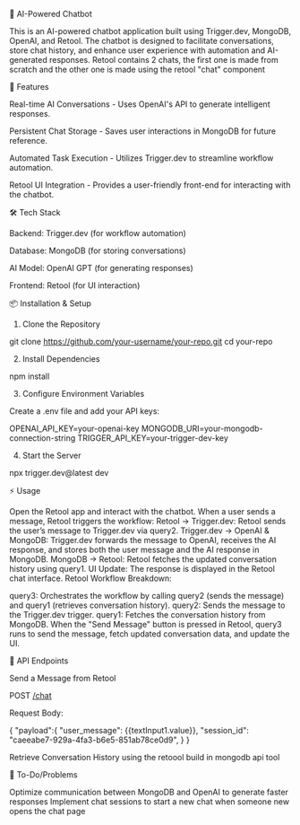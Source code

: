 🤖 AI-Powered Chatbot

This is an AI-powered chatbot application built using Trigger.dev, MongoDB, OpenAI, and Retool. The chatbot is designed to facilitate conversations, store chat history, and enhance user experience with automation and AI-generated responses.
Retool contains 2 chats, the first one is made from scratch and the other one is made using the retool "chat" component

🚀 Features

Real-time AI Conversations - Uses OpenAI's API to generate intelligent responses.

Persistent Chat Storage - Saves user interactions in MongoDB for future reference.

Automated Task Execution - Utilizes Trigger.dev to streamline workflow automation.

Retool UI Integration - Provides a user-friendly front-end for interacting with the chatbot.

🛠️ Tech Stack

Backend: Trigger.dev (for workflow automation)

Database: MongoDB (for storing conversations)

AI Model: OpenAI GPT (for generating responses)

Frontend: Retool (for UI interaction)

📦 Installation & Setup

1. Clone the Repository

git clone https://github.com/your-username/your-repo.git
cd your-repo

2. Install Dependencies

npm install

3. Configure Environment Variables

Create a .env file and add your API keys:

OPENAI_API_KEY=your-openai-key
MONGODB_URI=your-mongodb-connection-string
TRIGGER_API_KEY=your-trigger-dev-key

4. Start the Server

npx trigger.dev@latest  dev

⚡ Usage

Open the Retool app and interact with the chatbot.
When a user sends a message, Retool triggers the workflow:
Retool → Trigger.dev: Retool sends the user’s message to Trigger.dev via query2.
Trigger.dev → OpenAI & MongoDB: Trigger.dev forwards the message to OpenAI, receives the AI response, and stores both the user message and the AI response in MongoDB.
MongoDB → Retool: Retool fetches the updated conversation history using query1.
UI Update: The response is displayed in the Retool chat interface.
Retool Workflow Breakdown:

query3: Orchestrates the workflow by calling query2 (sends the message) and query1 (retrieves conversation history).
query2: Sends the message to the Trigger.dev trigger.
query1: Fetches the conversation history from MongoDB.
When the "Send Message" button is pressed in Retool, query3 runs to send the message, fetch updated conversation data, and update the UI.

🔧 API Endpoints

Send a Message from Retool

POST [/chat](https://api.trigger.dev/api/v1/tasks/<trigger_id>/trigger)

Request Body:

{
  "payload":{
    "user_message": {{textInput1.value}},
    "session_id": "caeeabe7-929a-4fa3-b6e5-851ab78ce0d9",
  }
}

Retrieve Conversation History using the retoool build in mongodb api tool

📝 To-Do/Problems

Optimize communication between MongoDB and OpenAI to generate faster responses
Implement chat sessions to start a new chat when someone new opens the chat page


